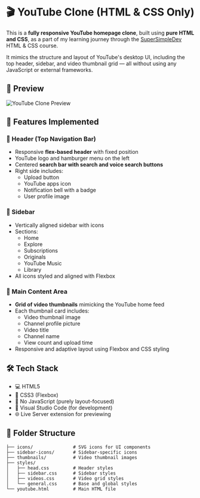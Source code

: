 # 🎬 YouTube Clone (HTML & CSS Only)

This is a **fully responsive YouTube homepage clone**, built using **pure HTML and CSS**, as a part of my learning journey through the [SuperSimpleDev](https://www.youtube.com/@SuperSimpleDev) HTML & CSS course.

It mimics the structure and layout of YouTube's desktop UI, including the top header, sidebar, and video thumbnail grid — all without using any JavaScript or external frameworks.

## 📸 Preview

![YouTube Clone Preview](./screenshots/project-preview.png)

## 🚀 Features Implemented

### 🔷 Header (Top Navigation Bar)
- Responsive **flex-based header** with fixed position
- YouTube logo and hamburger menu on the left
- Centered **search bar with search and voice search buttons**
- Right side includes:
  - Upload button
  - YouTube apps icon
  - Notification bell with a badge
  - User profile image

### 🔷 Sidebar
- Vertically aligned sidebar with icons
- Sections:
  - Home
  - Explore
  - Subscriptions
  - Originals
  - YouTube Music
  - Library
- All icons styled and aligned with Flexbox

### 🔷 Main Content Area
- **Grid of video thumbnails** mimicking the YouTube home feed
- Each thumbnail card includes:
  - Video thumbnail image
  - Channel profile picture
  - Video title
  - Channel name
  - View count and upload time
- Responsive and adaptive layout using Flexbox and CSS styling

## 🛠️ Tech Stack

- 💻 HTML5
- 🎨 CSS3 (Flexbox)
- 🧠 No JavaScript (purely layout-focused)
- 📂 Visual Studio Code (for development)
- 🌐 Live Server extension for previewing

## 📁 Folder Structure

```plaintext
├── icons/               # SVG icons for UI components
├── sidebar-icons/       # Sidebar-specific icons
├── thumbnails/          # Video thumbnail images
├── styles/
│   ├── head.css         # Header styles
│   ├── sidebar.css      # Sidebar styles
│   ├── videos.css       # Video grid styles
│   └── general.css      # Base and global styles
└── youtube.html         # Main HTML file
